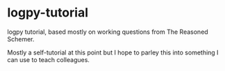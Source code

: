 logpy-tutorial
==============

logpy tutorial, based mostly on working questions from The Reasoned Schemer.  

Mostly a self-tutorial at this point but I hope to parley this into something I can use
to teach colleagues.
